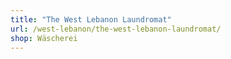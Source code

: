 ```yaml
---
title: "The West Lebanon Laundromat"
url: /west-lebanon/the-west-lebanon-laundromat/
shop: Wäscherei
---
```

